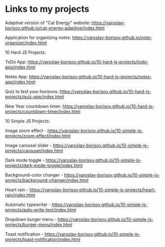 # Links to my projects

Adaptive version of "Cat Energy" website:
https://yaroslav-borisov.github.io/cat-energy-adaptive/index.html

Application for organizing notes:
https://yaroslav-borisov.github.io/note-organizer/index.html


10 Hard JS Projects:

ToDo App:
https://yaroslav-borisov.github.io/10-hard-js-projects/todo-app/index.html

Notes App:
https://yaroslav-borisov.github.io/10-hard-js-projects/notes-app/index.html

Quiz to test your horizons:
https://yaroslav-borisov.github.io/10-hard-js-projects/quiz-app/index.html

New Year countdown timer:
https://yaroslav-borisov.github.io/10-hard-js-projects/countdown-timer/index.html


10 Simple JS Projects:

Image zoom effect -
https://yaroslav-borisov.github.io/10-simple-js-projects/zoom-effect/index.html

Image carousel slider -
https://yaroslav-borisov.github.io/10-simple-js-projects/carousel/index.html

Dark mode toggle - https://yaroslav-borisov.github.io/10-simple-js-projects/dark-mode-toggle/index.html

Background-color changer -
https://yaroslav-borisov.github.io/10-simple-js-projects/background-changer/index.html

Heart rain - 
https://yaroslav-borisov.github.io/10-simple-js-projects/heart-rain/index.html

Automatic typewriter -
https://yaroslav-borisov.github.io/10-simple-js-projects/auto-write-text/index.html
    
Dropdown burger menu -
https://yaroslav-borisov.github.io/10-simple-js-projects/burger-menu/index.html
    
Toast notification -
https://yaroslav-borisov.github.io/10-simple-js-projects/toast-notification/index.html
